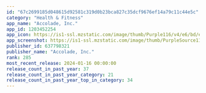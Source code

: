 ```yaml
---
id: "67c2699185d048615d92581c319d0b23bca827c35dcf9676ef14a79c11c44e5c"
category: "Health & Fitness"
app_name: "Accolade, Inc."
app_id: 1203452254
app_icon: https://is1-ssl.mzstatic.com/image/thumb/Purple116/v4/e6/bd/ee/e6bdeec2-759b-67ce-db8f-fd1f8ac0435d/AppIcon-0-0-1x_U007epad-0-0-85-220.png/1024x1024bb.png
app_screenshot: https://is1-ssl.mzstatic.com/image/thumb/PurpleSource116/v4/90/a6/33/90a63334-f409-ecdb-1d2c-658a94e04dd6/6694c560-ccd2-4b45-aa95-512c0ad46dc5_iphone-6.5-01.jpg/1284x2778bb.png
publisher_id: 637798321
publisher_name: "Accolade, Inc."
rank: 285
most_recent_release: 2024-01-16 00:00:00
release_count_in_past_year: 37
release_count_in_past_year_category: 21
release_count_in_past_year_top_in_category: 34
---
```

